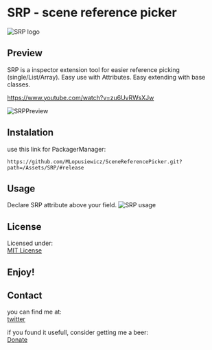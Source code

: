 # SRP - scene reference picker

![SRP logo](images/Logo.png)

## Preview

SRP is a inspector extension tool for easier reference picking (single/List/Array).
Easy use with Attributes. Easy extending with base classes.

https://www.youtube.com/watch?v=zu6UvRWsXJw

![SRPPreview](images/Preview.png)
## Instalation

use this link for PackagerManager:
```
https://github.com/MLopusiewicz/SceneReferencePicker.git?path=/Assets/SRP/#release
```

## Usage
Declare SRP attribute above your field.
![SRP usage](images/SRPUsage.png)

## License
Licensed under: <br>
[MIT License](Assets/SRP/License.md)
## Enjoy!

## Contact

you can find me at:  <br>
[twitter](https://twitter.com/MLopusiewicz) 

if you found it usefull, consider getting me a beer:  <br>
[Donate](https://www.paypal.com/donate/?hosted_button_id=EJSQ62Q2DJVBE) 

